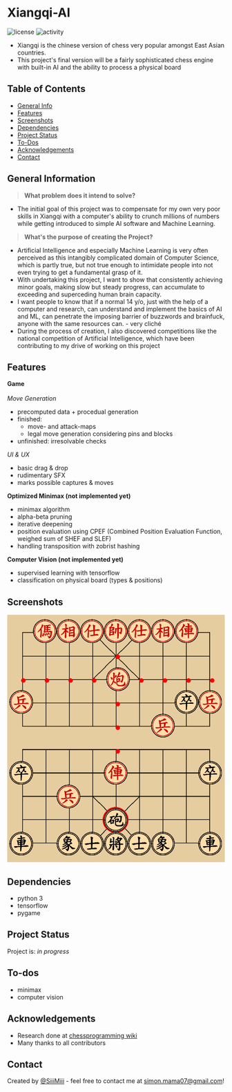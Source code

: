 # Xiangqi-AI
![license](https://img.shields.io/github/license/SiiiMiii/Chess-AI)
![activity](https://img.shields.io/github/commit-activity/m/SiiiMiii/Chess-AI)
- Xiangqi is the chinese version of chess very popular amongst East Asian countries.
- This project's final version will be a fairly sophisticated chess engine with built-in AI and the ability to process a physical board

## Table of Contents
* [General Info](#general-information)
* [Features](#features)
* [Screenshots](#screenshots)
* [Dependencies](#dependencies)
* [Project Status](#project-status)
* [To-Dos](#to-dos)
* [Acknowledgements](#acknowledgements)
* [Contact](#contact)
<!-- * [License](#license) -->


## General Information
> **What problem does it intend to solve?**
- The initial goal of this project was to compensate for my own very poor skills in Xiangqi with a computer's ability to crunch millions of numbers while getting introduced to simple AI software and Machine Learning.
> **What's the purpose of creating the Project?**
- Artificial Intelligence and especially Machine Learning is very often perceived as this intangibly complicated domain of Computer Science, which is partly true, but not true enough to intimidate people into not even trying to get a fundamental grasp of it.
- With undertaking this project, I want to show that consistently achieving minor goals, making slow but steady progress, can accumulate to exceeding and superceding human brain capacity.
- I want people to know that if a normal 14 y/o, just with the help of a computer and research, can understand and implement the basics of AI and ML, can penetrate the imposing barrier of buzzwords and brainfuck, anyone with the same resources can. - very cliché
- During the process of creation, I also discovered competitions like the national competition of Artificial Intelligence, which have been contributing to my drive of working on this project

## Features

**Game**
<br/><br/>
_Move Generation_
  * precomputed data + procedual generation
  * finished: 
    * move- and attack-maps
    * legal move generation considering pins and blocks
* unfinished: irresolvable checks<br/>

_UI & UX_<br/>
* basic drag & drop
* rudimentary SFX
* marks possible captures & moves

**Optimized Minimax (not implemented yet)**
- minimax algorithm
- alpha-beta pruning
- iterative deepening
- position evaluation using CPEF (Combined Position Evaluation Function, weighed sum of SHEF and SLEF)
- handling transposition with zobrist hashing

**Computer Vision (not implemented yet)**
- supervised learning with tensorflow
- classification on physical board (types & positions)

## Screenshots
![Screenshot](./assets/screenshots/10.07.png)

## Dependencies
- python 3
- tensorflow
- pygame

## Project Status
Project is: _in progress_

## To-dos
- minimax
- computer vision

## Acknowledgements
- Research done at [chessprogramming wiki](https://www.chessprogramming.org/)
- Many thanks to all contributors


## Contact
Created by [@SiiiMiii](https://github.com/SiiiMiii) - feel free to contact me at simon.mama07@gmail.com!
